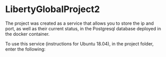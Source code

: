 # LibertyGlobalProject2
The project was created as a service that allows you to store the ip and port, as well as their current status, in the Postgresql database deployed in the docker container.

To use this service (instructions for Ubuntu 18.04), in the project folder, enter the following:
